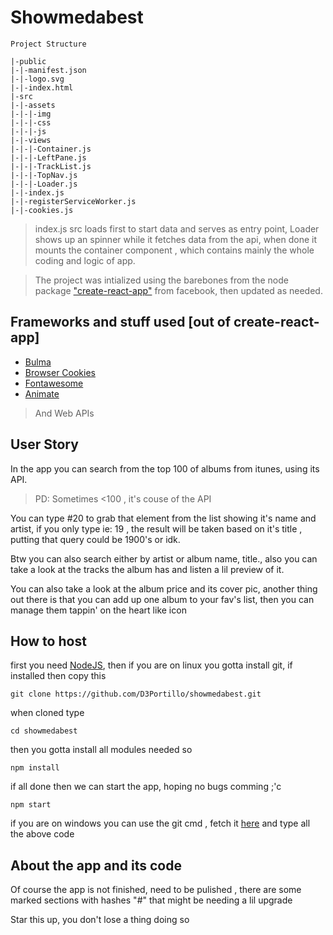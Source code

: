 # Showmedabest

```
Project Structure

|-public
|-|-manifest.json
|-|-logo.svg
|-|-index.html
|-src
|-|-assets
|-|-|-img
|-|-|-css
|-|-|-js
|-|-views
|-|-|-Container.js
|-|-|-LeftPane.js
|-|-|-TrackList.js
|-|-|-TopNav.js
|-|-|-Loader.js
|-|-index.js
|-|-registerServiceWorker.js
|-|-cookies.js

```

> index.js src loads first to start data and serves as entry point, Loader shows up an spinner while it fetches data from the api, when done it mounts the container component , which contains mainly the whole coding and logic of app.

> The project was intialized using the barebones from the node package ["create-react-app"](https://github.com/facebook/create-react-app) from facebook, then updated as needed.

## Frameworks and stuff used [out of create-react-app]
- [Bulma](https://bulma.io/)
- [Browser Cookies](https://www.npmjs.com/package/browser-cookies)
- [Fontawesome](https://fontawesome.com/)
- [Animate](https://daneden.github.io/animate.css/)
> And Web APIs

## User Story

In the app you can search from the top 100 of albums from itunes, using its API.
> PD: Sometimes <100 , it's couse of the API

You can type #20 to grab that element from the list showing it's name and artist, if you only type ie: 19 , the result will be taken based on it's title , putting that query could be 1900's or idk.

Btw you can also search either by artist or album name, title., also you can take a look at the tracks the album has and listen a lil preview of it.

You can also take a look at the album price and its cover pic, another thing out there is that you can add up one album to your fav's list, then you can manage them tappin' on the heart like icon

## How to host

first you need [NodeJS](https://nodejs.org/es/), then if you are on linux you gotta install git, if installed then copy this 
```
git clone https://github.com/D3Portillo/showmedabest.git
```
when cloned  type
```
cd showmedabest
```
then you gotta install all modules needed so
```
npm install
```
if all done then we can start the app, hoping no bugs comming ;'c
```
npm start
```
if you are on windows you can use the git cmd , fetch it [here](https://gitforwindows.org/)
and type all the above code

## About the app and its code

Of course the app is not finished, need to be pulished , there are some marked sections with hashes "#" that might be needing a lil upgrade

Star this up, you don't lose a thing doing so
